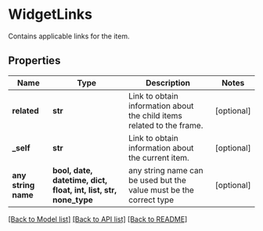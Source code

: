 # WidgetLinks

Contains applicable links for the item.

## Properties
Name | Type | Description | Notes
------------ | ------------- | ------------- | -------------
**related** | **str** | Link to obtain information about the child items related to the frame. | [optional] 
**_self** | **str** | Link to obtain information about the current item. | [optional] 
**any string name** | **bool, date, datetime, dict, float, int, list, str, none_type** | any string name can be used but the value must be the correct type | [optional]

[[Back to Model list]](../README.md#documentation-for-models) [[Back to API list]](../README.md#documentation-for-api-endpoints) [[Back to README]](../README.md)


